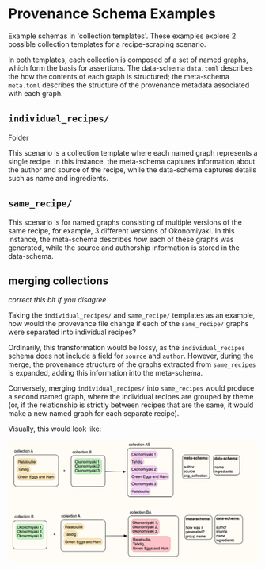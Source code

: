 # Provenance Schema Examples

Example schemas in 'collection templates'. These examples explore 2 possible collection templates for a recipe-scraping scenario.

In both templates, each collection is composed of a set of named graphs, which form the basis for assertions. The data-schema `data.toml` describes the how the contents of each graph is structured; the meta-schema `meta.toml` describes the structure of the provenance metadata associated with each graph.

## `individual_recipes/`
Folder 

This scenario is a collection template where each named graph represents a single recipe. In this instance, the meta-schema captures information about the author and source of the recipe, while the data-schema captures details such as name and ingredients.

## `same_recipe/`

This scenario is for named graphs consisting of multiple versions of the same recipe, for example, 3 different versions of Okonomiyaki. In this instance, the meta-schema describes *how* each of these graphs was generated, while the source and authorship information is stored in the data-schema.

## merging collections

*correct this bit if you disagree*

Taking the `individual_recipes/` and `same_recipe/` templates as an example, how would the provevance file change if each of the `same_recipe/` graphs were separated into individual recipes?

Ordinarily, this transformation would be lossy, as the `individual_recipes` schema does not include a field for `source` and `author`. However, during the merge, the provenance structure of the graphs extracted from `same_recipes` is expanded, adding this information into the meta-schema.

Conversely, merging `individual_recipes/` into `same_recipes` would produce a second named graph, where the individual recipes are grouped by theme (or, if the relationship is strictly between recipes that are the same, it would make a new named graph for each separate recipe).

Visually, this would look like:

![merging two schemas](./merging.png)